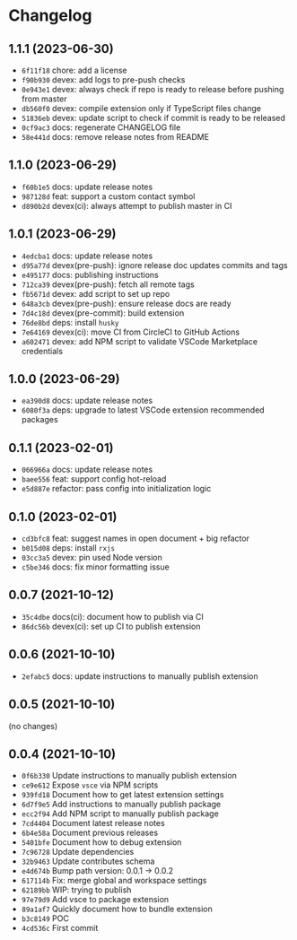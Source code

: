 # Changelog

## 1.1.1 (2023-06-30)

* `6f11f18` chore: add a license
* `f90b930` devex: add logs to pre-push checks
* `0e943e1` devex: always check if repo is ready to release before pushing from master
* `db560f0` devex: compile extension only if TypeScript files change
* `51836eb` devex: update script to check if commit is ready to be released
* `0cf9ac3` docs: regenerate CHANGELOG file
* `58e441d` docs: remove release notes from README

## 1.1.0 (2023-06-29)

* `f60b1e5` docs: update release notes
* `987128d` feat: support a custom contact symbol
* `d890b2d` devex(ci): always attempt to publish master in CI

## 1.0.1 (2023-06-29)

* `4edcba1` docs: update release notes
* `d95a77d` devex(pre-push): ignore release doc updates commits and tags
* `e495177` docs: publishing instructions
* `712ca39` devex(pre-push): fetch all remote tags
* `fb5671d` devex: add script to set up repo
* `648a3cb` devex(pre-push): ensure release docs are ready
* `7d4c18d` devex(pre-commit): build extension
* `76de8bd` deps: install `husky`
* `7e64169` devex(ci): move CI from CircleCI to GitHub Actions
* `a602471` devex: add NPM script to validate VSCode Marketplace credentials

## 1.0.0 (2023-06-29)

* `ea390d8` docs: update release notes
* `6080f3a` deps: upgrade to latest VSCode extension recommended packages

## 0.1.1 (2023-02-01)

* `066966a` docs: update release notes
* `baee556` feat: support config hot-reload
* `e5d887e` refactor: pass config into initialization logic

## 0.1.0 (2023-02-01)

* `cd3bfc8` feat: suggest names in open document + big refactor
* `b015d08` deps: install `rxjs`
* `03cc3a5` devex: pin used Node version
* `c5be346` docs: fix minor formatting issue

## 0.0.7 (2021-10-12)

* `35c4dbe` docs(ci): document how to publish via CI
* `86dc56b` devex(ci): set up CI to publish extension

## 0.0.6 (2021-10-10)

* `2efabc5` docs: update instructions to manually publish extension

## 0.0.5 (2021-10-10)

(no changes)

## 0.0.4 (2021-10-10)

* `0f6b330` Update instructions to manually publish extension
* `ce9e612` Expose `vsce` via NPM scripts
* `939fd18` Document how to get latest extension settings
* `6d7f9e5` Add instructions to manually publish package
* `ecc2f94` Add NPM script to manually publish package
* `7cd4404` Document latest release notes
* `6b4e58a` Document previous releases
* `5401bfe` Document how to debug extension
* `7c96728` Update dependencies
* `32b9463` Update contributes schema
* `e4d674b` Bump path version: 0.0.1 -> 0.0.2
* `617114b` Fix: merge global and workspace settings
* `62189bb` WIP: trying to publish
* `97e79d9` Add vsce to package extension
* `89a1af7` Quickly document how to bundle extension
* `b3c8149` POC
* `4cd536c` First commit
